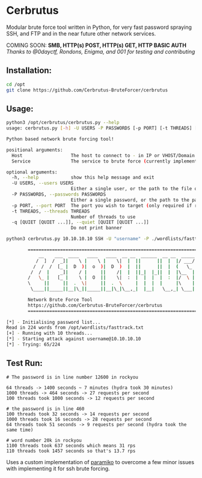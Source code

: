 # Cerbrutus
Modular brute force tool written in Python, for very fast password spraying SSH, and FTP and in the near future other network services.

COMING SOON: **SMB, HTTP(s) POST, HTTP(s) GET, HTTP BASIC AUTH**
*Thanks to @0dayctf, Rondons, Enigma, and 001 for testing and contributing*

## Installation:
```bash
cd /opt
git clone https://github.com/Cerbrutus-BruteForcer/cerbrutus
```

## Usage:
```bash
python3 /opt/cerbrutus/cerbrutus.py --help
usage: cerbrutus.py [-h] -U USERS -P PASSWORDS [-p PORT] [-t THREADS] [-q [QUIET [QUIET ...]]] Host Service

Python based network brute forcing tool!

positional arguments:
  Host                  The host to connect to - in IP or VHOST/Domain Name form
  Service               The service to brute force (currently implemented 'SSH')

optional arguments:
  -h, --help            show this help message and exit
  -U USERS, --users USERS
                        Either a single user, or the path to the file of users you wish to use
  -P PASSWORDS, --passwords PASSWORDS
                        Either a single password, or the path to the password list you wish to use
  -p PORT, --port PORT  The port you wish to target (only required if running on a non standard port)      
  -t THREADS, --threads THREADS
                        Number of threads to use
  -q [QUIET [QUIET ...]], --quiet [QUIET [QUIET ...]]
                        Do not print banner
```

```bash
python3 cerbrutus.py 10.10.10.10 SSH -U "username" -P ./wordlists/fasttrack.txt -t 10

        ================================================================
            __    ___  ____   ____   ____  __ __  ______  __ __  _____
           /  ]  /  _]|    \ |    \ |    \|  |  ||      ||  |  |/ ___/
          /  /  /  [_ |  D  )|  o  )|  D  )  |  ||      ||  |  (   \_
         /  /  |    _]|    / |     ||    /|  |  ||_|  |_||  |  |\__  |
        /   \_ |   [_ |    \ |  O  ||    \|  :  |  |  |  |  :  |/  \ |
        \     ||     ||  .  \|     ||  .  \     |  |  |  |     |\    |
         \____||_____||__|\_||_____||__|\_|\__,_|  |__|   \__,_| \___|

        Network Brute Force Tool
        https://github.com/Cerbrutus-BruteForcer/cerbrutus
        ================================================================
        
[*] - Initialising password list...
Read in 224 words from /opt/wordlists/fasttrack.txt
[+] - Running with 10 threads...
[*] - Starting attack against username@10.10.10.10
[*] - Trying: 65/224
```

## Test Run:
```text
# The password is in line number 12600 in rockyou

64 threads -> 1400 seconds ~ 7 minutes (hydra took 30 minutes)
1000 threads -> 464 seconds -> 27 requests per second
100 threads took 1000 seconds -> 12 requests per second 

# the password is in line 460 
100 threads took 32 seconds -> 14 requests per second
1000 threads took 16 seconds -> 28 requests per second
64 threads took 51 seconds -> 9 requests per second (hydra took the same time)

# word number 20k in rockyou
1100 threads took 637 seconds which means 31 rps
110 threads took 1457 seconds so that's 13.7 rps
```

Uses a custom implementation of [paramiko](https://github.com/paramiko/paramiko/) to overcome a few minor issues with implementing it for ssh brute forcing.

